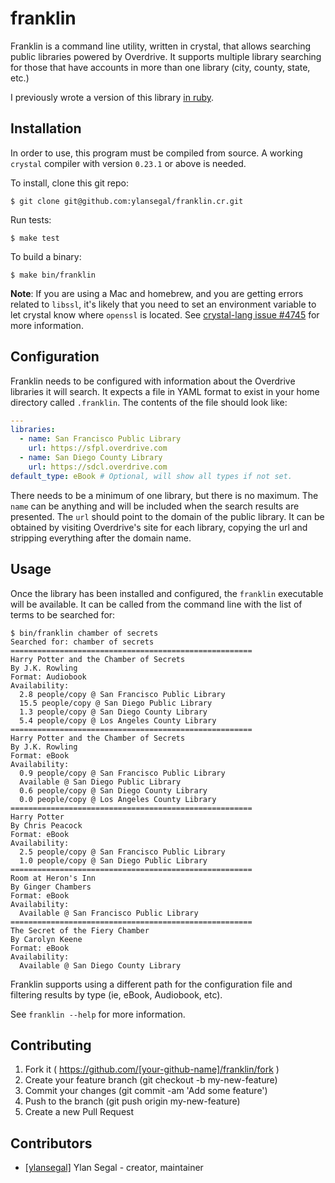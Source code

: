 # franklin

Franklin is a command line utility, written in crystal, that allows searching public libraries powered by Overdrive. It supports multiple library searching for those that have accounts in more than one library (city, county, state, etc.)

I previously wrote a version of this library [in ruby](https://github.com/ylansegal/franklin).

## Installation

In order to use, this program must be compiled from source. A working `crystal` compiler with version `0.23.1` or above is needed.

To install, clone this git repo:

```shell
$ git clone git@github.com:ylansegal/franklin.cr.git
```

Run tests:

```shell
$ make test
```

To build a binary:

```shell
$ make bin/franklin
```

**Note**: If you are using a Mac and homebrew, and you are getting errors related to `libssl`, it's likely that you need to set an environment variable to let crystal know where `openssl` is located. See [crystal-lang issue #4745](https://github.com/crystal-lang/crystal/issues/4745) for more information.

## Configuration

Franklin needs to be configured with information about the Overdrive libraries it will search. It expects a file in YAML format to exist in your home directory called `.franklin`. The contents of the file should look like:

``` yml
---
libraries:
  - name: San Francisco Public Library
    url: https://sfpl.overdrive.com
  - name: San Diego County Library
    url: https://sdcl.overdrive.com
default_type: eBook # Optional, will show all types if not set.
```

There needs to be a minimum of one library, but there is no maximum. The `name` can be anything and will be included when the search results are presented. The `url` should point to the domain of the public library. It can be obtained by visiting Overdrive's site for each library, copying the url and stripping everything after the domain name.

## Usage

Once the library has been installed and configured, the `franklin` executable will be available. It can be called from the command line with the list of terms to be searched for:

```
$ bin/franklin chamber of secrets
Searched for: chamber of secrets
======================================================
Harry Potter and the Chamber of Secrets
By J.K. Rowling
Format: Audiobook
Availability:
  2.8 people/copy @ San Francisco Public Library
  15.5 people/copy @ San Diego Public Library
  1.3 people/copy @ San Diego County Library
  5.4 people/copy @ Los Angeles County Library
======================================================
Harry Potter and the Chamber of Secrets
By J.K. Rowling
Format: eBook
Availability:
  0.9 people/copy @ San Francisco Public Library
  Available @ San Diego Public Library
  0.6 people/copy @ San Diego County Library
  0.0 people/copy @ Los Angeles County Library
======================================================
Harry Potter
By Chris Peacock
Format: eBook
Availability:
  2.5 people/copy @ San Francisco Public Library
  1.0 people/copy @ San Diego Public Library
======================================================
Room at Heron's Inn
By Ginger Chambers
Format: eBook
Availability:
  Available @ San Francisco Public Library
======================================================
The Secret of the Fiery Chamber
By Carolyn Keene
Format: eBook
Availability:
  Available @ San Diego County Library
```

Franklin supports using a different path for the configuration file and filtering results by type (ie,  eBook, Audiobook, etc).

See `franklin --help` for more information.

## Contributing

1. Fork it ( https://github.com/[your-github-name]/franklin/fork )
2. Create your feature branch (git checkout -b my-new-feature)
3. Commit your changes (git commit -am 'Add some feature')
4. Push to the branch (git push origin my-new-feature)
5. Create a new Pull Request

## Contributors

- [[ylansegal]](https://github.com/ylansegal) Ylan Segal - creator, maintainer
